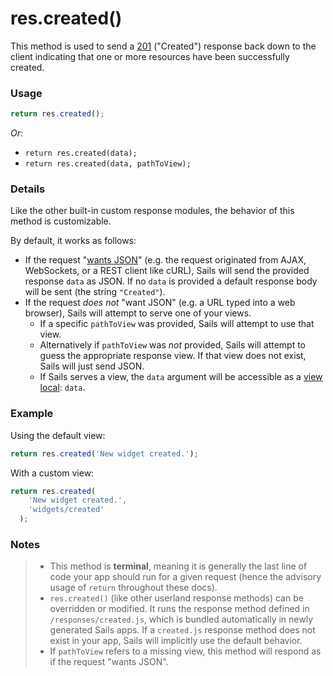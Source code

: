 # res.created()

This method is used to send a [201](https://en.wikipedia.org/wiki/List_of_HTTP_status_codes#2xx_Success) ("Created") response back down to the client indicating that one or more resources have been successfully created.


### Usage

```js
return res.created();
```

_Or:_
+ `return res.created(data);`
+ `return res.created(data, pathToView);`


### Details

Like the other built-in custom response modules, the behavior of this method is customizable.

By default, it works as follows:

+ If the request "[wants JSON](http://sailsjs.org/documentation/reference/req/req.wantsJSON.html)" (e.g. the request originated from AJAX, WebSockets, or a REST client like cURL), Sails will send the provided response `data` as JSON.  If no `data` is provided a default response body will be sent (the string `"Created"`).
+ If the request _does not_ "want JSON" (e.g. a URL typed into a web browser), Sails will attempt to serve one of your views.
  + If a specific `pathToView` was provided, Sails will attempt to use that view.
  + Alternatively if `pathToView` was _not_ provided, Sails will attempt to guess the appropriate response view. If that view does not exist, Sails will just send JSON.
  + If Sails serves a view, the `data` argument will be accessible as a [view local](http://sailsjs.org/documentation/concepts/Views/Locals.html): `data`.



### Example

Using the default view:

```javascript
return res.created('New widget created.');
```

With a custom view:

```javascript
return res.created(
    'New widget created.',
    'widgets/created'
  );
```



### Notes
> + This method is **terminal**, meaning it is generally the last line of code your app should run for a given request (hence the advisory usage of `return` throughout these docs).
>+ `res.created()` (like other userland response methods) can be overridden or modified.  It runs the response method defined in `/responses/created.js`, which is bundled automatically in newly generated Sails apps.  If a `created.js` response method does not exist in your app, Sails will implicitly use the default behavior.
>+ If `pathToView` refers to a missing view, this method will respond as if the request "wants JSON".






<docmeta name="displayName" value="res.created()">
<docmeta name="pageType" value="method">

